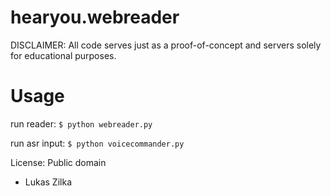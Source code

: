 hearyou.webreader
=================

DISCLAIMER: All code serves just as a proof-of-concept and servers solely for educational purposes.

Usage
=====

run reader: 
<code>$ python webreader.py</code>

run asr input: 
<code>$ python voicecommander.py</code>

License: Public domain

- Lukas Zilka
